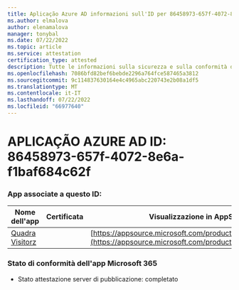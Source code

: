 ```yaml
---
title: Aplicação Azure AD informazioni sull'ID per 86458973-657f-4072-8e6a-f1baf684c62f
ms.author: elmalova
author: elenamalova
manager: tonybal
ms.date: 07/22/2022
ms.topic: article
ms.service: attestation
certification_type: attested
description: Tutte le informazioni sulla sicurezza e sulla conformità disponibili per 86458973-657f-4072-8e6a-f1baf684c62f.
ms.openlocfilehash: 7086bfd82bef6bebde2296a764fce587465a3812
ms.sourcegitcommit: 9c114837630164e4c4965abc220743e2b08a1df5
ms.translationtype: MT
ms.contentlocale: it-IT
ms.lasthandoff: 07/22/2022
ms.locfileid: "66977640"
---
```

# <a name="azure-app-id-86458973-657f-4072-8e6a-f1baf684c62f"></a>APLICAÇÃO AZURE AD ID: 86458973-657f-4072-8e6a-f1baf684c62f


### <a name="apps-associated-with-this-id"></a>App associate a questo ID:
| **Nome dell'app** | **Certificata** | **Visualizzazione in AppSource** |
|--------------|---------------|-----------------------|
| [Quadra Visitorz](../forward/WA200004199.md) |  | [https://appsource.microsoft.com/product/office/WA200004199](https://appsource.microsoft.com/product/office/WA200004199) |

### <a name="microsoft-365-app-compliance-status"></a>Stato di conformità dell'app Microsoft 365
- Stato attestazione server di pubblicazione: completato
